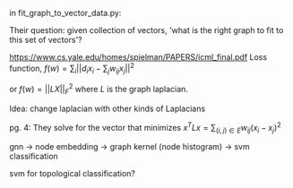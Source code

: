 in fit_graph_to_vector_data.py:

Their question: given collection of vectors, 'what is the right graph to fit to this set of vectors'?

https://www.cs.yale.edu/homes/spielman/PAPERS/icml_final.pdf Loss function,
$f(w) = \sum_i ||d_i x_i - \sum_j w_{ij} x_j ||^2$

or $f(w) = || LX||_F^2$ where $L$ is the graph laplacian. 

Idea: change laplacian with other kinds of Laplacians 

pg. 4:
They solve for the vector that minimizes 
$x^T L x = \sum_{(i,j) \in E} w_{ij}(x_i - x_j)^2$

gnn -> node embedding -> graph kernel (node histogram) -> svm classification

svm for topological classification?
